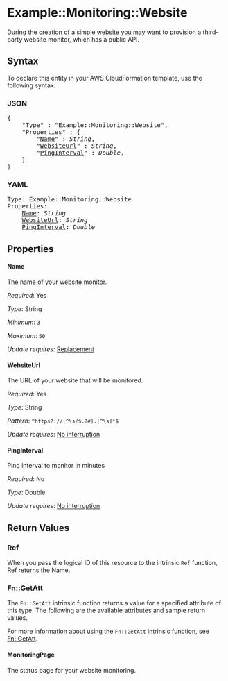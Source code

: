 # Example::Monitoring::Website

During the creation of a simple website you may want to provision a third-party website monitor, which has a public API.

## Syntax

To declare this entity in your AWS CloudFormation template, use the following syntax:

### JSON

<pre>
{
    "Type" : "Example::Monitoring::Website",
    "Properties" : {
        "<a href="#name" title="Name">Name</a>" : <i>String</i>,
        "<a href="#websiteurl" title="WebsiteUrl">WebsiteUrl</a>" : <i>String</i>,
        "<a href="#pinginterval" title="PingInterval">PingInterval</a>" : <i>Double</i>,
    }
}
</pre>

### YAML

<pre>
Type: Example::Monitoring::Website
Properties:
    <a href="#name" title="Name">Name</a>: <i>String</i>
    <a href="#websiteurl" title="WebsiteUrl">WebsiteUrl</a>: <i>String</i>
    <a href="#pinginterval" title="PingInterval">PingInterval</a>: <i>Double</i>
</pre>

## Properties

#### Name

The name of your website monitor.

_Required_: Yes

_Type_: String

_Minimum_: <code>3</code>

_Maximum_: <code>50</code>

_Update requires_: [Replacement](https://docs.aws.amazon.com/AWSCloudFormation/latest/UserGuide/using-cfn-updating-stacks-update-behaviors.html#update-replacement)

#### WebsiteUrl

The URL of your website that will be monitored.

_Required_: Yes

_Type_: String

_Pattern_: <code>^https?://[^\s/$.?#].[^\s]*$</code>

_Update requires_: [No interruption](https://docs.aws.amazon.com/AWSCloudFormation/latest/UserGuide/using-cfn-updating-stacks-update-behaviors.html#update-no-interrupt)

#### PingInterval

Ping interval to monitor in minutes

_Required_: No

_Type_: Double

_Update requires_: [No interruption](https://docs.aws.amazon.com/AWSCloudFormation/latest/UserGuide/using-cfn-updating-stacks-update-behaviors.html#update-no-interrupt)

## Return Values

### Ref

When you pass the logical ID of this resource to the intrinsic `Ref` function, Ref returns the Name.

### Fn::GetAtt

The `Fn::GetAtt` intrinsic function returns a value for a specified attribute of this type. The following are the available attributes and sample return values.

For more information about using the `Fn::GetAtt` intrinsic function, see [Fn::GetAtt](https://docs.aws.amazon.com/AWSCloudFormation/latest/UserGuide/intrinsic-function-reference-getatt.html).

#### MonitoringPage

The status page for your website monitoring.

